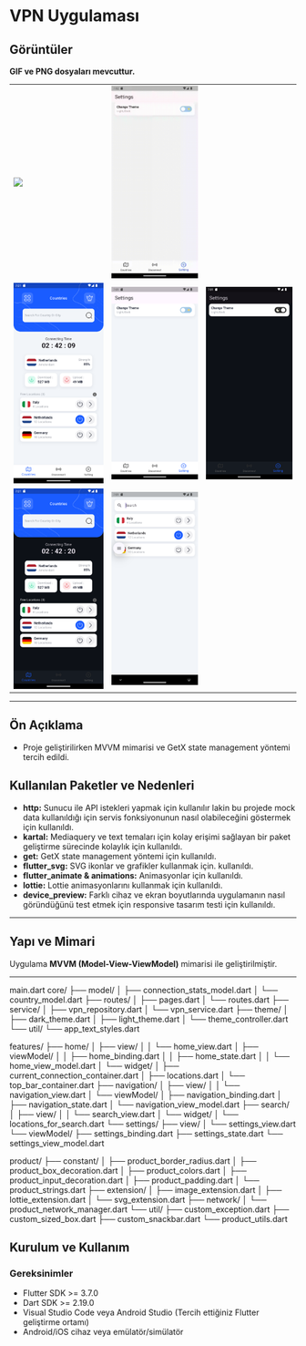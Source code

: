 # VPN Uygulaması


## Görüntüler
**GIF ve PNG dosyaları mevcuttur.**

<table>
  <tr>
    <td><img src="app_images/app.gif" width="250" /></td>
    <td><img src="app_images/theme_change.gif" width="250" /></td>
  </tr>
  <tr>
    <td><img src="app_images/1.png" width="250" /></td>
    <td><img src="app_images/2.png" width="250" /></td>
    <td><img src="app_images/3.png" width="250" /></td>
  </tr>
  <tr>
    <td><img src="app_images/4.png" width="250" /></td>
    <td><img src="app_images/5.png" width="250" /></td>
  </tr>
</table>

---

## Ön Açıklama
- Proje geliştirilirken MVVM mimarisi ve GetX state management yöntemi tercih edildi.

## Kullanılan Paketler ve Nedenleri

- **http:** Sunucu ile API istekleri yapmak için kullanılır lakin bu projede mock data kullanıldığı için servis fonksiyonunun nasıl olabileceğini göstermek için kullanıldı.  
- **kartal:** Mediaquery ve text temaları için kolay erişimi sağlayan bir paket geliştirme sürecinde kolaylık için kullanıldı.  
- **get:** GetX state management yöntemi için kullanıldı.  
- **flutter_svg:** SVG ikonlar ve grafikler kullanmak için. kullanıldı.  
- **flutter_animate & animations:** Animasyonlar için kullanıldı.  
- **lottie:** Lottie animasyonlarını kullanmak için kullanıldı.  
- **device_preview:** Farklı cihaz ve ekran boyutlarında uygulamanın nasıl göründüğünü test etmek için responsive tasarım testi için kullanıldı.  

---

## Yapı ve Mimari
Uygulama **MVVM (Model-View-ViewModel)** mimarisi ile geliştirilmiştir.

---

main.dart
core/
├── model/
│   ├── connection_stats_model.dart
│   └── country_model.dart
├── routes/
│   ├── pages.dart
│   └── routes.dart
├── service/
│   ├── vpn_repository.dart
│   └── vpn_service.dart
├── theme/
│   ├── dark_theme.dart
│   ├── light_theme.dart
│   └── theme_controller.dart
└── util/
    └── app_text_styles.dart

features/
├── home/
│   ├── view/
│   │   └── home_view.dart
│   ├── viewModel/
│   │   ├── home_binding.dart
│   │   ├── home_state.dart
│   │   └── home_view_model.dart
│   └── widget/
│       ├── current_connection_container.dart
│       ├── locations.dart
│       └── top_bar_container.dart
├── navigation/
│   ├── view/
│   │   └── navigation_view.dart
│   └── viewModel/
│       ├── navigation_binding.dart
│       ├── navigation_state.dart
│       └── navigation_view_model.dart
├── search/
│   ├── view/
│   │   └── search_view.dart
│   └── widget/
│       └── locations_for_search.dart
└── settings/
    ├── view/
    │   └── settings_view.dart
    └── viewModel/
        ├── settings_binding.dart
        ├── settings_state.dart
        └── settings_view_model.dart

product/
├── constant/
│   ├── product_border_radius.dart
│   ├── product_box_decoration.dart
│   ├── product_colors.dart
│   ├── product_input_decoration.dart
│   ├── product_padding.dart
│   └── product_strings.dart
├── extension/
│   ├── image_extension.dart
│   ├── lottie_extension.dart
│   └── svg_extension.dart
├── network/
│   └── product_network_manager.dart
└── util/
    ├── custom_exception.dart
    ├── custom_sized_box.dart
    ├── custom_snackbar.dart
    └── product_utils.dart


## Kurulum ve Kullanım

### Gereksinimler

- Flutter SDK >= 3.7.0  
- Dart SDK >= 2.19.0
- Visual Studio Code veya Android Studio (Tercih ettiğiniz Flutter geliştirme ortamı)  
- Android/iOS cihaz veya emülatör/simülatör
